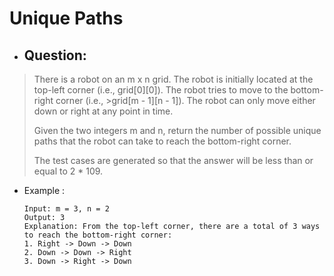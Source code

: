 # Unique Paths
- ## Question:
>There is a robot on an m x n grid. The robot is initially located at the top-left corner (i.e., grid[0][0]). The robot tries to move to the bottom-right corner (i.e., >grid[m - 1][n - 1]). The robot can only move either down or right at any point in time.
>
>Given the two integers m and n, return the number of possible unique paths that the robot can take to reach the bottom-right corner.
>
>The test cases are generated so that the answer will be less than or equal to 2 * 109.

- Example :

      Input: m = 3, n = 2
      Output: 3
      Explanation: From the top-left corner, there are a total of 3 ways to reach the bottom-right corner:
      1. Right -> Down -> Down
      2. Down -> Down -> Right
      3. Down -> Right -> Down

